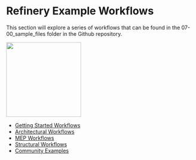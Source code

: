 # Refinery Example Workflows

This section will explore a series of workflows that can be found in the 07-00_sample_files folder in the Github repository.

<img src="../../.gitbook/assets/sample/workflows3.png" style="width:200px;"/>

* [Getting Started Workflows](04-01_getting-started-workflows/README.md) 
* [Architectural Workflows](04-02_architectural-workflows/README.md)
* [MEP Workflows](04-03_mep-workflows/README.md) 
* [Structural Workflows](04-02_structural-workflows/README.md)
* [Community Examples](04-05_community-examples.md)